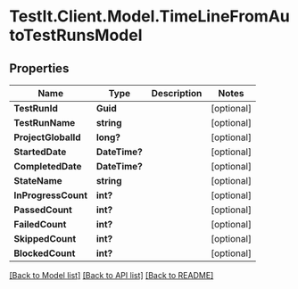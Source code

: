 # TestIt.Client.Model.TimeLineFromAutoTestRunsModel

## Properties

Name | Type | Description | Notes
------------ | ------------- | ------------- | -------------
**TestRunId** | **Guid** |  | [optional] 
**TestRunName** | **string** |  | [optional] 
**ProjectGlobalId** | **long?** |  | [optional] 
**StartedDate** | **DateTime?** |  | [optional] 
**CompletedDate** | **DateTime?** |  | [optional] 
**StateName** | **string** |  | [optional] 
**InProgressCount** | **int?** |  | [optional] 
**PassedCount** | **int?** |  | [optional] 
**FailedCount** | **int?** |  | [optional] 
**SkippedCount** | **int?** |  | [optional] 
**BlockedCount** | **int?** |  | [optional] 

[[Back to Model list]](../README.md#documentation-for-models) [[Back to API list]](../README.md#documentation-for-api-endpoints) [[Back to README]](../README.md)

